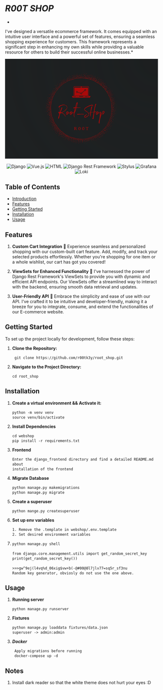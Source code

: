  # *R00T SHOP*

*
I've designed a versatile ecommerce framework. It comes equipped with an intuitive user interface and a powerful set of features, ensuring a seamless shopping experience for customers. This framework represents a significant step in enhancing my own skills while providing a valuable resource for others to build their successful online businesses.*




<p align="center">
  <img src="logo_md.png" width="660" height="" alt="R00TK3Y">
</p>


<div style="text-align: center;">
  <img src="https://img.shields.io/badge/Django-3.x-092E20?style=for-the-badge&logo=django&logoColor=white" alt="Django">
  <img src="https://img.shields.io/badge/Vue.js-2.x-4FC08D?style=for-the-badge&logo=vue.js&logoColor=white" alt="Vue.js">
  <img src="https://img.shields.io/badge/HTML-E34F26?style=for-the-badge&logo=html5&logoColor=white" alt="HTML">
  <img src="https://img.shields.io/badge/Django%20Rest%20Framework-3.x-092E20?style=for-the-badge&logo=django&logoColor=white" alt="Django Rest Framework">
  <img src="https://img.shields.io/badge/Stylus-0.x-FF6347?style=for-the-badge&logo=stylus&logoColor=white" alt="Stylus">
  <img src="https://img.shields.io/badge/Grafana-8.x-F46800?style=for-the-badge&logo=grafana&logoColor=white" alt="Grafana">
  <img src="https://img.shields.io/badge/Loki-2.x-FF5722?style=for-the-badge&logo=loki&logoColor=white" alt="Loki">
</div>


## Table of Contents

- [Introduction](#r00t-shop)
- [Features](#features)
- [Getting Started](#getting-started)
- [Installation](#installation)
- [Usage](#usage)




## Features

1. **Custom Cart Integration** 🛒
   Experience seamless and personalized shopping with our custom-built cart feature. Add, modify, and track your selected products effortlessly. Whether you're shopping for one item or a whole wishlist, our cart has got you covered!

2. **ViewSets for Enhanced Functionality** 🚀
   I've harnessed the power of Django Rest Framework's ViewSets to provide you with dynamic and efficient API endpoints. Our ViewSets offer a streamlined way to interact with the backend, ensuring smooth data retrieval and updates.

3. **User-Friendly API** 🤝
   Embrace the simplicity and ease of use with our API. I've crafted it to be intuitive and developer-friendly, making it a breeze for you to integrate, consume, and extend the functionalities of our E-commerce website. 


## Getting Started

To set up the project locally for development, follow these steps:

1. **Clone the Repository:**
   ````
    git clone https://github.com/r00tk3y/root_shop.git
   ````

2. **Navigate to the Project Directory:**
    ````
    cd root_shop
    ````

## Installation

1. **Create a virtual environment && Activate it:**
     ```
     python -m venv venv 
     source venv/bin/activate
    ```

2. **Install Dependencies**
    ```
    cd webshop
    pip install -r requirements.txt
    ```
3. **Frontend**
   ```
   Enter the django_frontend directory and find a detailed README.md about
   installation of the frontend
   ```
4. **Migrate Database**
    ```
    python manage.py makemigrations
    python manage.py migrate
    ```
5. **Create a superuser**
   ```
   python mange.py createsuperuser
   ```
6. **Set up env variables**
   ```
   1. Remove the .template in webshop/.env.template
   2. Set desired environment variables
   ```
7. ```
   python manage.py shell
   
   from django.core.management.utils import get_random_secret_key
   print(get_random_secret_key())
   
   >>>gw^9ej(l4vq%d_06xig$vw+b(-@#00@8l7jlv77=sq5r_sf3nu
   Random key generator, obviosly do not use the one above.
   ```
   
## Usage
1. **Running server**
   ```
   python manage.py runserver
   ```
2. **Fixtures**
   ```
   python manage.py loaddata fixtures/data.json
   superuser -> admin:admin
   ```
3. ***Docker***
   ```
    Apply migrations before running
    docker-compose up -d
   ```


## Notes
1. Install dark reader so that the white theme does not hurt your eyes :D
